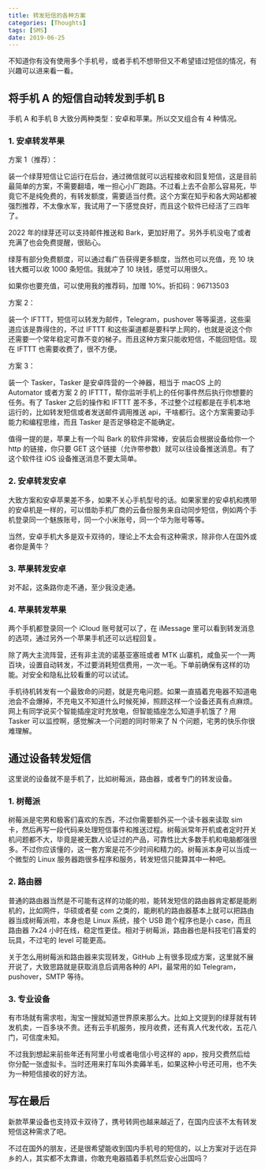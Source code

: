 ```yaml
---
title: 转发短信的各种方案
categories: [Thoughts]
tags: [SMS]
date: 2019-06-25
---
```


不知道你有没有使用多个手机号，或者手机不想带但又不希望错过短信的情况，有兴趣可以进来看一看。

<!-- more -->

## 将手机 A 的短信自动转发到手机 B

手机 A 和手机 B 大致分两种类型：安卓和苹果。所以交叉组合有 4 种情况。

### 1. 安卓转发苹果

方案 1（推荐）：

装一个绿芽短信让它运行在后台，通过微信就可以远程接收和回复短信，这是目前最简单的方案，不需要翻墙，唯一担心小厂跑路。不过看上去不会那么容易死，毕竟它不是纯免费的，有转发额度，需要适当付费。这个方案在知乎和各大网站都被强烈推荐，不太像水军，我试用了一下感觉良好，而且这个软件已经活了三四年了。

2022 年的绿芽还可以支持邮件推送和 Bark，更加好用了。另外手机没电了或者充满了也会免费提醒，很贴心。

绿芽有部分免费额度，可以通过看广告获得更多额度，当然也可以充值，充 10 块钱大概可以收 1000 条短信。我就冲了 10 块钱，感觉可以用很久。

如果你也要充值，可以使用我的推荐码，加赠 10%。折扣码：96713503

方案 2：

装一个 IFTTT，短信可以转发为邮件，Telegram，pushover 等等渠道，这些渠道应该是靠得住的，不过 IFTTT 和这些渠道都是要科学上网的，也就是说这个你还需要一个常年稳定可靠不变的梯子。而且这种方案只能收短信，不能回短信。现在 IFTTT 也需要收费了，很不方便。

方案 3：

装一个 Tasker，Tasker 是安卓阵营的一个神器，相当于 macOS 上的 Automator 或者方案 2 的 IFTTT，帮你监听手机上的任何事件然后执行你想要的任务。有了 Tasker 之后的操作和 IFTTT 差不多，不过整个过程都是在手机本地运行的，比如转发短信或者发送邮件调用推送 api，干啥都行。这个方案需要动手能力和编程思维，而且 Tasker 是否足够稳定不能确定。

值得一提的是，苹果上有一个叫 Bark 的软件非常棒，安装后会根据设备给你一个 http 的链接，你只要 GET 这个链接（允许带参数）就可以往设备推送消息。有了这个软件往 iOS 设备推送消息不要太简单。

### 2. 安卓转发安卓

大致方案和安卓苹果差不多，如果不关心手机型号的话。如果家里的安卓机和携带的安卓机是一样的，可以借助手机厂商的云备份服务来自动同步短信，例如两个手机登录同一个魅族账号，同一个小米账号，同一个华为账号等等。

当然，安卓手机大多是双卡双待的，理论上不太会有这种需求，除非你人在国外或者你是黄牛？

### 3. 苹果转发安卓

对不起，这条路你走不通，至少我没走通。

### 4. 苹果转发苹果

两个手机都登录同一个 iCloud 账号就可以了，在 iMessage 里可以看到转发消息的选项，通过另外一个苹果手机还可以远程回复。

除了两大主流阵营，还有非主流的诺基亚塞班或者 MTK 山寨机，咸鱼买一个一两百块，设置自动转发，不过要消耗短信费用，一次一毛。下单前确保有这样的功能。对安全和隐私比较看重的可以试试。

手机待机转发有一个最致命的问题，就是充电问题。如果一直插着充电器不知道电池会不会爆掉，不充电又不知道什么时候死掉，照顾这样一个设备还真有点麻烦。网上有同学说买个智能插座定时充放电，但智能插座怎么知道手机饿了？用 Tasker 可以监控啊，感觉解决一个问题的同时带来了 N 个问题，宅男的快乐你很难理解。

## 通过设备转发短信

这里说的设备就不是手机了，比如树莓派，路由器，或者专门的转发设备。

### 1. 树莓派

树莓派是宅男和极客们喜欢的东西，不过你需要额外买一个读卡器来读取 sim 卡，然后再写一段代码来处理短信事件和推送过程。树莓派常年开机或者定时开关机问题都不大，毕竟是被无数人论证过的产品，可靠性比大多数手机和电脑都强很多。不过你应该懂的，这一套方案是花不少时间和精力的。树莓派本身可以当成一个微型的 Linux 服务器跑很多程序和服务，转发短信只能算其中一种吧。

### 2. 路由器

普通的路由器当然是不可能有这样的功能的啦，能转发短信的路由器肯定都是能刷机的，比如网件，华硕或者斐 com 之类的，能刷机的路由器基本上就可以把路由器当成树莓派啦，本身也是 Linux 系统，接个 USB 跑个程序也是小 case，而且路由器 7x24 小时在线，稳定性更佳。相对于树莓派，路由器也是科技宅们喜爱的玩具，不过宅的 level 可能更高。

关于怎么用树莓派和路由器来实现转发，GitHub 上有很多现成方案，这里就不展开说了，大致思路就是获取消息后调用各种的 API，最常用的如 Telegram，pushover，SMTP 等待。

### 3. 专业设备

有市场就有需求啦，淘宝一搜就知道世界原来那么大。比如上文提到的绿芽就有转发机卖，一百多块不贵。还有云手机服务，按月收费，还有真人代发代收，五花八门，可信度未知。

不过我到想起来前些年还有阿里小号或者电信小号这样的 app，按月交费然后给你分配一张虚拟卡。当时还用来打车叫外卖薅羊毛，如果这种小号还可用，也不失为一种短信接收的好方法。

## 写在最后

新款苹果设备也支持双卡双待了，携号转网也越来越近了，在国内应该不太有转发短信这种需求了吧。

不过在国外的朋友，还是很希望能收到国内手机号的短信的，以上方案对于远在异乡的人，其实都不太靠谱，你敢充电器插着手机然后安心出国吗？
